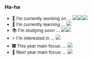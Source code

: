 ### Ha-ha


- 🔭 I’m currently working on ... <img src="https://img.shields.io/badge/Java-black?style=flat&logo=CoffeeScript&logoColor=brown"/><img src="https://img.shields.io/badge/Spring-black?style=flat&logo=Spring&logoColor=#6DB33F"/><img src="https://img.shields.io/badge/RDBMS-black?style=flat&logo=Amazon RDS&logoColor=#527FFF"/>
- 🌱 I’m currently learning ... <img src="https://img.shields.io/badge/Life-black?style=flat&logo=Solid&logoColor=blue"/>
- 📚 I'm studying soon ... <img src="https://img.shields.io/badge/Hibernate-black?style=flat&logo=Hibernate&logoColor=grey"/><img src="https://img.shields.io/badge/Thymeleaf-black?style=flat&logo=Thymeleaf&logoColor=green"/>
- ⚡ I'm interested in ... <img src="https://img.shields.io/badge/Novels-black?style=flat&logo=4chan&logoColor=purple"/>
- 🎆 This year main focus: ... <img src="https://img.shields.io/badge/Consistency-black?style=flat&logo=Deno&logoColor=yellow"/>
- 🎑 Next year main focus: ... <img src="https://img.shields.io/badge/Solidity-black?style=flat&logo=Solidity&logoColor=pink"/>

